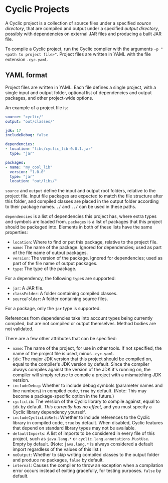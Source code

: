 # Cyclic Projects
A Cyclic project is a collection of source files under a specified *source directory*, that are compiled and output under a specified *output directory*, possibly with dependencies on external JAR files and producing a built JAR file.

To compile a Cyclic project, run the Cyclic compiler with the arguments `-p "<path to project file>"`. Project files are written in YAML with the file extension `.cyc.yaml`.

## YAML format
Project files are written in YAML. Each file defines a single project, with a single input and output folder, optional list of dependencies and output packages, and other project-wide options.

An example of a project file is:
```yaml
source: "cyclic/"
output: "out/classes/"

jdk: 17
includeDebug: false

dependencies:
- location: "libs/cyclic_lib-0.0.1.jar"
  type: "jar"

packages:
- name: "my_cool_lib"
  version: "1.0.0"
  type: "jar"
  location: "out/libs/"
```

`source` and `output` define the input and output root folders, relative to the project file. Input file packages are expected to match the file structure after this folder, and compiled classes are placed in the output folder according to their package names. `./` and `../` can be used in these paths.

`dependencies` is a list of dependencies this project has, where extra types and symbols are loaded from. `packages` is a list of packages that this project should be packaged into. Elements in both of these lists have the same properties:
- `location`: Where to find or put this package, relative to the project file.
- `name`: The name of the package. Ignored for dependencies; used as part of the file name of output packages.
- `version`: The version of the package. Ignored for dependencies; used as part of the file name of output packages.
- `type`: The type of the package.

For a dependency, the following `type`s are supported:
- `jar`: A JAR file.
- `classFolder`: A folder containing compiled classes.
- `sourceFolder`: A folder containing source files.

For a package, only the `jar` type is supported.

References from dependencies take into account types being currently compiled, but are not compiled or output themselves. Method bodies are not validated.

There are a few other attributes that can be specified:
- `name`: The name of the project, for use in other tools. If not specified, the name of the project file is used, minus `.cyc.yaml`.
- `jdk`: The major JDK version that this project should be compiled on, equal to the compiler's JDK version by default. Since the compiler always compiles against the version of the JDK it's running on, the compiler will simply refuse to compile a project with a mismatching JDK version.
- `includeDebug`: Whether to include debug symbols (parameter names and line numbers) in compiled code, `true` by default. (Note: This may become a package-specific option in the future.)
- `cyclicLib`: The version of the Cyclic library to compile against, equal to `jdk` by default. *This currently has no effect*, and you must specify a Cyclic library dependency yourself.
- `includeCyclicLibRefs`: Whether to include references to the Cyclic library in compiled code, `true` by default. When disabled, Cyclic features that depend on standard library types may not be available.
- `defaultImports`: A list of imports to be considered in every file of this project, such as `java.lang.*` or `cyclic.lang.annotations.MustUse`. Empty by default. (Note: `java.lang.*` is always considered a default import regardless of the values of this list.)
- `noOutput`: Whether to skip writing compiled classes to the output folder and produce no packages, `false` by default.
- `internal`: Causes the compiler to throw an exception when a compilation error occurs instead of exiting gracefully, for testing purposes. `false` by default.
